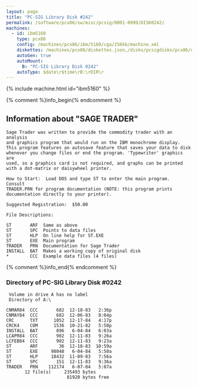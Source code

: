 ```yaml
---
layout: page
title: "PC-SIG Library Disk #242"
permalink: /software/pcx86/sw/misc/pcsig/0001-0999/DISK0242/
machines:
  - id: ibm5160
    type: pcx86
    config: /machines/pcx86/ibm/5160/cga/256kb/machine.xml
    diskettes: /machines/pcx86/diskettes.json,/disks/pcsigdisks/pcx86/diskettes.json
    autoGen: true
    autoMount:
      B: "PC-SIG Library Disk 0242"
    autoType: $date\r$time\rB:\rDIR\r
---
```


{% include machine.html id="ibm5160" %}

{% comment %}info_begin{% endcomment %}

## Information about "SAGE TRADER"

    Sage Trader was written to provide the commodity trader with an analysis
    and graphics program that would run on the IBM monochrome display.
    This program features an autosave feature that saves your data to disk
    whenever you change files or end the program. 'Typewriter' graphics are
    used, so a graphics card is not required, and graphs can be printed
    with a dot-matrix or daisywheel printer.
    
    How to Start:  Load DOS and type ST to enter the main program.  Consult
    TRADER.PRN for program documentation (NOTE: this program prints
    documentation directly to your printer).
    
    Suggested Registration:  $50.00
    
    File Descriptions:
    
    ST       ARF  Same as above
    ST       SPC  Points to data files
    ST       HLP  On line help for ST.EXE
    ST       EXE  Main program
    TRADER   PRN  Documentation for Sage Trader
    INSTALL  BAT  Makes a working copy of original disk
    *        CCC  Example data files (4 files)
{% comment %}info_end{% endcomment %}


### Directory of PC-SIG Library Disk #0242

     Volume in drive A has no label
     Directory of A:\

    CNMAR84  CCC       682  12-18-83   2:36p
    CNMAY84  CCC       682  12-06-83   8:04p
    CRC      TXT      1052  12-17-84   4:17p
    CRCK4    COM      1536  10-21-82   5:50p
    INSTALL  BAT       896   6-04-84   6:03a
    LCAPR84  CCC       902  12-11-83   9:26a
    LCFEB84  CCC       902  12-11-83   9:23a
    ST       ARF        36  12-18-83  10:59a
    ST       EXE     98048   6-04-84   5:50a
    ST       HLP     18432  11-09-83   7:56a
    ST       SPC       151  12-11-83   9:36a
    TRADER   PRN    112174   6-07-84   5:07a
           12 file(s)     235493 bytes
                           81920 bytes free
